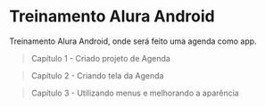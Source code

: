 # Treinamento Alura Android

Treinamento Alura Android, onde será feito uma agenda como app.

> Capítulo 1 - Criado projeto de Agenda

> Capítulo 2 - Criando tela da Agenda

> Capítulo 3 - Utilizando menus e melhorando a aparência

